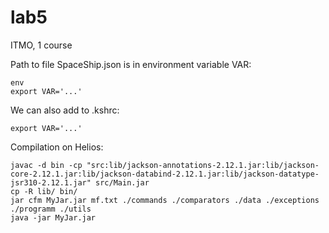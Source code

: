 # lab5
ITMO, 1 course

Path to file SpaceShip.json is in environment variable VAR:  
```
env  
export VAR='...'  

```

We can also add to .kshrc:  
```
export VAR='...'  

```

Compilation on Helios:  
```
javac -d bin -cp "src:lib/jackson-annotations-2.12.1.jar:lib/jackson-core-2.12.1.jar:lib/jackson-databind-2.12.1.jar:lib/jackson-datatype-jsr310-2.12.1.jar" src/Main.jar  
cp -R lib/ bin/  
jar cfm MyJar.jar mf.txt ./commands ./comparators ./data ./exceptions ./programm ./utils  
java -jar MyJar.jar  

```

